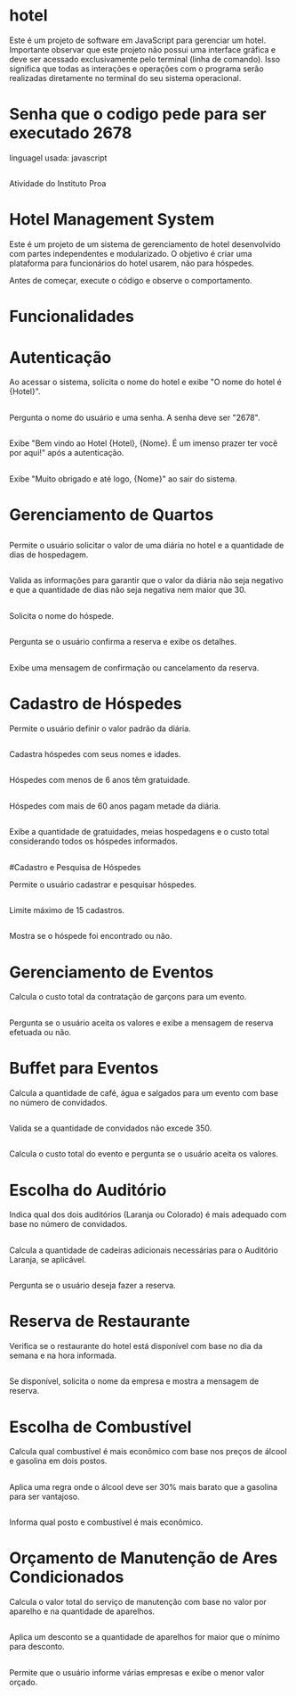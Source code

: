

# hotel

Este é um projeto de software em JavaScript para gerenciar um hotel. Importante observar que este projeto não possui uma interface gráfica e deve ser acessado exclusivamente pelo terminal (linha de comando). Isso significa que todas as interações e operações com o programa serão realizadas diretamente no terminal do seu sistema operacional.

# Senha que o codigo pede para ser executado 2678

linguagel usada: javascript
##
Atividade do Instituto Proa
# Hotel Management System
Este é um projeto de um sistema de gerenciamento de hotel desenvolvido com partes independentes e modularizado. O objetivo é criar uma plataforma para funcionários do hotel usarem, não para hóspedes.

Antes de começar, execute o código e observe o comportamento.

# Funcionalidades
# Autenticação
Ao acessar o sistema, solicita o nome do hotel e exibe "O nome do hotel é {Hotel}".
##
Pergunta o nome do usuário e uma senha. A senha deve ser "2678".
##
Exibe "Bem vindo ao Hotel {Hotel}, {Nome}. É um imenso prazer ter você por aqui!" após a autenticação.
##
Exibe "Muito obrigado e até logo, {Nome}" ao sair do sistema.
##
# Gerenciamento de Quartos
##
Permite o usuário solicitar o valor de uma diária no hotel e a quantidade de dias de hospedagem.
##
Valida as informações para garantir que o valor da diária não seja negativo e que a quantidade de dias não seja negativa nem maior que 30.
##
Solicita o nome do hóspede.
##
Pergunta se o usuário confirma a reserva e exibe os detalhes.
##
Exibe uma mensagem de confirmação ou cancelamento da reserva.
##
# Cadastro de Hóspedes
Permite o usuário definir o valor padrão da diária.
##
Cadastra hóspedes com seus nomes e idades.
##
Hóspedes com menos de 6 anos têm gratuidade.
##
Hóspedes com mais de 60 anos pagam metade da diária.
##
Exibe a quantidade de gratuidades, meias hospedagens e o custo total considerando todos os hóspedes informados.
##
#Cadastro e Pesquisa de Hóspedes

Permite o usuário cadastrar e pesquisar hóspedes.
##
Limite máximo de 15 cadastros.
##
Mostra se o hóspede foi encontrado ou não.
##
# Gerenciamento de Eventos
Calcula o custo total da contratação de garçons para um evento.
##
Pergunta se o usuário aceita os valores e exibe a mensagem de reserva efetuada ou não.
##
# Buffet para Eventos
Calcula a quantidade de café, água e salgados para um evento com base no número de convidados.
##
Valida se a quantidade de convidados não excede 350.
##
Calcula o custo total do evento e pergunta se o usuário aceita os valores.
##
# Escolha do Auditório
Indica qual dos dois auditórios (Laranja ou Colorado) é mais adequado com base no número de convidados.
##
Calcula a quantidade de cadeiras adicionais necessárias para o Auditório Laranja, se aplicável.
##
Pergunta se o usuário deseja fazer a reserva.
# Reserva de Restaurante
Verifica se o restaurante do hotel está disponível com base no dia da semana e na hora informada.
##
Se disponível, solicita o nome da empresa e mostra a mensagem de reserva.
# Escolha de Combustível
Calcula qual combustível é mais econômico com base nos preços de álcool e gasolina em dois postos.
##
Aplica uma regra onde o álcool deve ser 30% mais barato que a gasolina para ser vantajoso.
##
Informa qual posto e combustível é mais econômico.
##
# Orçamento de Manutenção de Ares Condicionados
Calcula o valor total do serviço de manutenção com base no valor por aparelho e na quantidade de aparelhos.
##
Aplica um desconto se a quantidade de aparelhos for maior que o mínimo para desconto.
##
Permite que o usuário informe várias empresas e exibe o menor valor orçado.
